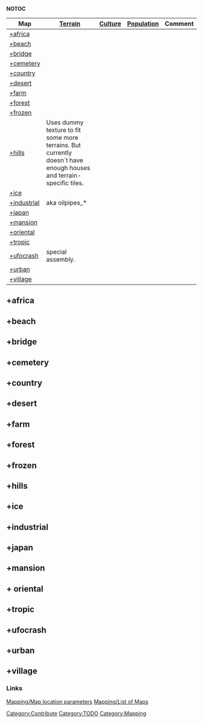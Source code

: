 __NOTOC__

| Map                                       | [Terrain](Mapping/Terrain_Types#Terrain_types "wikilink")                                                           | [Culture](Mapping/Terrain_Types#Culture_types "wikilink") | [Population](Mapping/Terrain_Types#Population_types "wikilink") | Comment |
|-------------------------------------------|---------------------------------------------------------------------------------------------------------------------|-----------------------------------------------------------|-----------------------------------------------------------------|---------|
| [+africa](#+africa "wikilink")            |                                                                                                                     |                                                           |                                                                 |         |
| [+beach](#+beach "wikilink")              |                                                                                                                     |                                                           |                                                                 |         |
| [+bridge](#+bridge "wikilink")            |                                                                                                                     |                                                           |                                                                 |         |
| [+cemetery](#+cemetery "wikilink")        |                                                                                                                     |                                                           |                                                                 |         |
| [+country](#+country "wikilink")          |                                                                                                                     |                                                           |                                                                 |         |
| [+desert](#+desert "wikilink")            |                                                                                                                     |                                                           |                                                                 |         |
| [+farm](#+farm "wikilink")                |                                                                                                                     |                                                           |                                                                 |         |
| [+forest](#+forest "wikilink")            |                                                                                                                     |                                                           |                                                                 |         |
| [+frozen](#+frozen "wikilink")            |                                                                                                                     |                                                           |                                                                 |         |
| [+hills](#+hills "wikilink")              | Uses dummy texture to fit some more terrains. But currently doesn\`t have enough houses and terrain-specific tiles. |                                                           |                                                                 |         |
| [+ice](#+ice "wikilink")                  |                                                                                                                     |                                                           |                                                                 |         |
| [+industrial](#+industrial "wikilink")    | aka oilpipes_\*                                                                                                    |                                                           |                                                                 |         |
| [+japan](#+japan "wikilink")              |                                                                                                                     |                                                           |                                                                 |         |
| [+mansion](#+mansion "wikilink")          |                                                                                                                     |                                                           |                                                                 |         |
| [+oriental](#+oriental "wikilink")        |                                                                                                                     |                                                           |                                                                 |         |
| [+tropic](#+tropic "wikilink")            |                                                                                                                     |                                                           |                                                                 |         |
| [+ufocrash](#+ufocrash "wikilink")        | special assembly.                                                                                                   |                                                           |                                                                 |         |
| [+urban](#+urban "wikilink")              |                                                                                                                     |                                                           |                                                                 |         |
| [+village](#+village "wikilink")          |                                                                                                                     |                                                           |                                                                 |         |

## +africa

## +beach

## +bridge

## +cemetery

## +country

## +desert

## +farm

## +forest

## +frozen

## +hills

## +ice

## +industrial

## +japan

## +mansion

## + oriental

## +tropic

## +ufocrash

## +urban

## +village

### Links

[Mapping/Map location
parameters](Mapping/Map_location_parameters "wikilink")
[Mapping/List of Maps](Mapping/List_of_Maps "wikilink")

[Category:Contribute](Category:Contribute "wikilink")
[Category:TODO](Category:TODO "wikilink")
[Category:Mapping](Category:Mapping "wikilink")